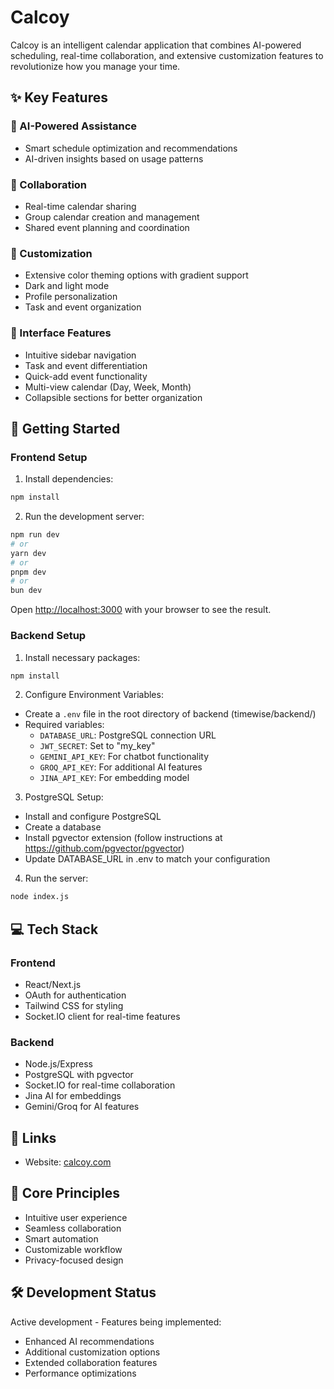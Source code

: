 # Calcoy

Calcoy is an intelligent calendar application that combines AI-powered scheduling, real-time collaboration, and extensive customization features to revolutionize how you manage your time.

## ✨ Key Features

### 🤖 AI-Powered Assistance
- Smart schedule optimization and recommendations
- AI-driven insights based on usage patterns

### 👥 Collaboration
- Real-time calendar sharing
- Group calendar creation and management
- Shared event planning and coordination

### 🎨 Customization
- Extensive color theming options with gradient support
- Dark and light mode
- Profile personalization
- Task and event organization

### 📱 Interface Features
- Intuitive sidebar navigation
- Task and event differentiation
- Quick-add event functionality
- Multi-view calendar (Day, Week, Month)
- Collapsible sections for better organization

## 🚀 Getting Started

### Frontend Setup
1. Install dependencies:
```bash
npm install
```

2. Run the development server:
```bash
npm run dev
# or
yarn dev
# or
pnpm dev
# or
bun dev
```

Open [http://localhost:3000](http://localhost:3000) with your browser to see the result.

### Backend Setup
1. Install necessary packages:
```bash
npm install
```

2. Configure Environment Variables:
- Create a `.env` file in the root directory of backend (timewise/backend/)
- Required variables:
  - `DATABASE_URL`: PostgreSQL connection URL
  - `JWT_SECRET`: Set to "my_key"
  - `GEMINI_API_KEY`: For chatbot functionality
  - `GROQ_API_KEY`: For additional AI features
  - `JINA_API_KEY`: For embedding model

3. PostgreSQL Setup:
- Install and configure PostgreSQL
- Create a database
- Install pgvector extension (follow instructions at https://github.com/pgvector/pgvector)
- Update DATABASE_URL in .env to match your configuration

4. Run the server:
```bash
node index.js
```

## 💻 Tech Stack

### Frontend
- React/Next.js
- OAuth for authentication
- Tailwind CSS for styling
- Socket.IO client for real-time features

### Backend
- Node.js/Express
- PostgreSQL with pgvector
- Socket.IO for real-time collaboration
- Jina AI for embeddings
- Gemini/Groq for AI features

## 🔗 Links
- Website: [calcoy.com](https://calcoy.com)

## 🎯 Core Principles
- Intuitive user experience
- Seamless collaboration
- Smart automation
- Customizable workflow
- Privacy-focused design

## 🛠️ Development Status
Active development - Features being implemented:
- Enhanced AI recommendations
- Additional customization options
- Extended collaboration features
- Performance optimizations
